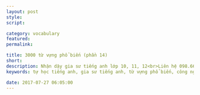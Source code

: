 ```yaml
---
layout: post
style:
script:

category: vocabulary
featured:
permalink:

title: 3000 từ vựng phổ biến (phần 14)
short: 
description: Nhận dậy gia sư tiếng anh lớp 10, 11, 12<br>Liên hệ 098.66.77.99.3<br>Anh Thịnh
keywords: tự học tiếng anh, gia sư tiếng anh, từ vựng phổ biến, công nghệ thông tin, vocabulary, information technology

date: 2017-07-27 06:05:00
---
```

